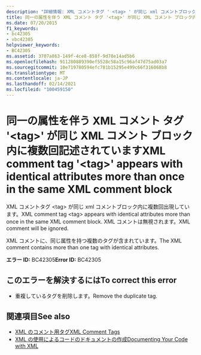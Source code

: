 ```yaml
---
description: "詳細情報: XML コメントタグ ' <tag> ' が同じ xml コメントブロック内に複数回出現しています"
title: 同一の属性を伴う XML コメント タグ '<tag>' が同じ XML コメント ブロック内に複数回記述されています
ms.date: 07/20/2015
f1_keywords:
- bc42305
- vbc42305
helpviewer_keywords:
- BC42305
ms.assetid: 3707a863-149f-4ce8-858f-9d78e14ad5b6
ms.openlocfilehash: 911280889390ef5528c58a15c96af47d75ad03a7
ms.sourcegitcommit: 10e719780594efc781b15295e499c66f316068b8
ms.translationtype: MT
ms.contentlocale: ja-JP
ms.lasthandoff: 02/14/2021
ms.locfileid: "100459150"
---
```

# <a name="xml-comment-tag-tag-appears-with-identical-attributes-more-than-once-in-the-same-xml-comment-block"></a><span data-ttu-id="d0b30-103">同一の属性を伴う XML コメント タグ '\<tag>' が同じ XML コメント ブロック内に複数回記述されています</span><span class="sxs-lookup"><span data-stu-id="d0b30-103">XML comment tag '\<tag>' appears with identical attributes more than once in the same XML comment block</span></span>

<span data-ttu-id="d0b30-104">XML コメントタグ \<tag> が同じ xml コメントブロック内に複数回出現しています。</span><span class="sxs-lookup"><span data-stu-id="d0b30-104">XML comment tag \<tag> appears with identical attributes more than once in the same XML comment block.</span></span> <span data-ttu-id="d0b30-105">XML コメントは無視されます。</span><span class="sxs-lookup"><span data-stu-id="d0b30-105">XML comment will be ignored.</span></span>  
  
 <span data-ttu-id="d0b30-106">XML コメントに、同じ属性を持つ複数のタグが含まれています。</span><span class="sxs-lookup"><span data-stu-id="d0b30-106">The XML comment contains more than one tag with identical attributes.</span></span>  
  
 <span data-ttu-id="d0b30-107">**エラー ID:** BC42305</span><span class="sxs-lookup"><span data-stu-id="d0b30-107">**Error ID:** BC42305</span></span>  
  
## <a name="to-correct-this-error"></a><span data-ttu-id="d0b30-108">このエラーを解決するには</span><span class="sxs-lookup"><span data-stu-id="d0b30-108">To correct this error</span></span>  
  
- <span data-ttu-id="d0b30-109">重複しているタグを削除します。</span><span class="sxs-lookup"><span data-stu-id="d0b30-109">Remove the duplicate tag.</span></span>  
  
## <a name="see-also"></a><span data-ttu-id="d0b30-110">関連項目</span><span class="sxs-lookup"><span data-stu-id="d0b30-110">See also</span></span>

- [<span data-ttu-id="d0b30-111">XML のコメント用タグ</span><span class="sxs-lookup"><span data-stu-id="d0b30-111">XML Comment Tags</span></span>](../language-reference/xmldoc/index.md)
- [<span data-ttu-id="d0b30-112">XML の使用によるコードのドキュメントの作成</span><span class="sxs-lookup"><span data-stu-id="d0b30-112">Documenting Your Code with XML</span></span>](../programming-guide/program-structure/documenting-your-code-with-xml.md)
